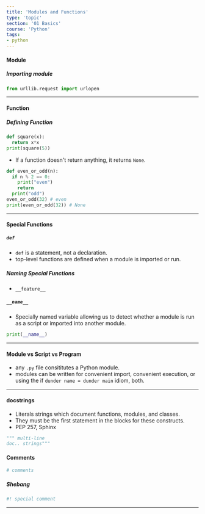 ```yaml
---
title: 'Modules and Functions'
type: 'topic'
section: '01 Basics'
course: 'Python'
tags:
- python
---
```

#### Module

##### Importing module
```python
from urllib.request import urlopen
```


---
#### Function

##### Defining Function
```python
def square(x):
  return x*x
print(square(5))
```

- If a function doesn't return anything, it returns `None`.
```python
def even_or_odd(n):
  if n % 2 == 0:
    print("even")
    return
  print("odd")
even_or_odd(32) # even
print(even_or_odd(32)) # None
```

---
#### Special Functions

##### `def` 
- `def` is a statement, not a declaration.
- top-level functions are defined when a module is imported or run.

##### Naming Special Functions
- `__feature__`

##### `__name__`
- Specially named variable allowing us to detect whether a module is run as a script or imported into another module.

```python
print(__name__)
```


---
#### Module vs Script vs Program
- any `.py` file consititutes a Python module.
- modules can be written for convenient import, convenient execution, or using the if `dunder name = dunder main` idiom, both.

---
#### docstrings
- Literals strings which document functions, modules, and classes.
- They must be the first statement in the blocks for these constructs.
- PEP 257, Sphinx
```python
""" multi-line
doc.. strings"""
```

#### Comments
```python
# comments
```

##### Shebang
```python
#! special comment
```

---